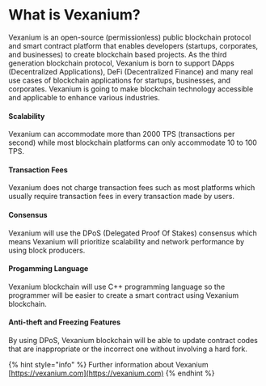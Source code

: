 # What is Vexanium?

Vexanium is an open-source (permissionless) public blockchain protocol and smart contract platform that enables developers (startups, corporates, and businesses) to create blockchain based projects. As the third generation blockchain protocol, Vexanium is born to support DApps (Decentralized Applications), DeFi (Decentralized Finance) and many real use cases of blockchain applications for startups, businesses, and corporates. Vexanium is going to make blockchain technology accessible and applicable to enhance various industries.

#### Scalability

Vexanium can accommodate more than 2000 TPS (transactions per second) while most blockchain platforms can only accommodate 10 to 100 TPS.

#### Transaction Fees

Vexanium does not charge transaction fees such as most platforms which usually require transaction fees in every transaction made by users.

#### Consensus

Vexanium will use the DPoS (Delegated Proof Of Stakes) consensus which means Vexanium will prioritize scalability and network performance by using block producers.

#### Progamming Language

Vexanium blockchain will use C++ programming language so the programmer will be easier to create a smart contract using Vexanium blockchain.

#### Anti-theft and Freezing Features

By using DPoS, Vexanium blockchain will be able to update contract codes that are inappropriate or the incorrect one without involving a hard fork.

{% hint style="info" %}
Further information about Vexanium [https://vexanium.com](https://vexanium.com)
{% endhint %}

